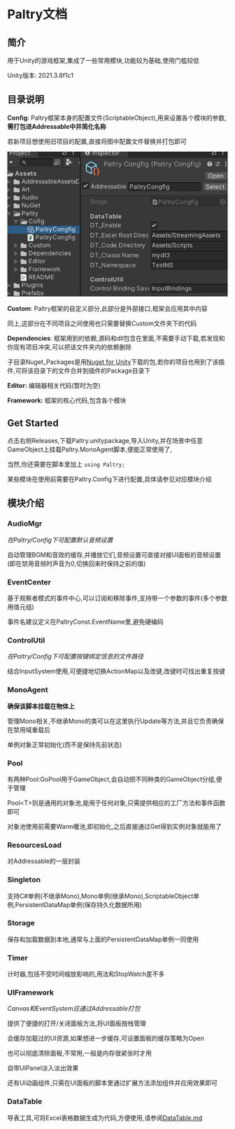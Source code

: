 # Paltry文档

## 简介

用于Unity的游戏框架,集成了一些常用模块,功能较为基础,使用门槛较低

Unity版本: 2021.3.8f1c1

## 目录说明

**Config**: Paltry框架本身的配置文件(ScriptableObject),用来设置各个模块的参数,**需打包进Addressable中并简化名称**

若新项目想使用旧项目的配置,直接将图中配置文件替换并打包即可

![1717240986163](image/README/1717240986163.png)

**Custom**: Paltry框架的自定义部分,此部分是外部接口,框架会应用其中内容

同上,这部分在不同项目之间使用也只需要替换Custom文件夹下的代码

**Dependencies**: 框架用到的依赖,源码和dll包含在里面,不需要手动下载,若发现和你现有项目冲突,可以把该文件夹内的依赖删除

子目录Nuget_Packages是用[Nuget for Unity](https://github.com/GlitchEnzo/NuGetForUnity)下载的包,若你的项目也用到了该插件,可将该目录下的文件合并到插件的Package目录下

**Editor:** 编辑器相关代码(暂时为空)

**Framework:** 框架的核心代码,包含各个模块

## Get Started

点击右侧Releases,下载Paltry.unitypackage,导入Unity,并在场景中任意GameObject上挂载Paltry.MonoAgent脚本,便能正常使用了,

当然,你还需要在脚本里加上 `using Paltry;`

某些模块在使用前需要在Paltry.Config下进行配置,具体请参见对应模块介绍

## 模块介绍

### AudioMgr

*在Paltry/Config下可配置默认音频设置*

自动管理BGM和音效的缓存,并播放它们,音频设置可直接对接UI面板的音频设置(即在禁用音频时声音为0,切换回来时保持之前的值)

### EventCenter

基于观察者模式的事件中心,可以订阅和移除事件,支持带一个参数的事件(多个参数用值元组)

事件名建议定义在PaltryConst.EventName里,避免硬编码

### ControlUtil

*在Paltry/Config下可配置按键绑定信息的文件路径*

结合InputSystem使用,可便捷地切换ActionMap以及改键,改键时可找出重复按键

### MonoAgent

**确保该脚本挂载在物体上**

管理Mono相关,不继承Mono的类可以在这里执行Update等方法,并且它负责确保在禁用域重载后

单例对象正常初始化(而不是保持先前状态)

### Pool

有两种Pool:GoPool用于GameObject,会自动把不同种类的GameObject分组,便于管理

Pool<T\>则是通用的对象池,能用于任何对象,只需提供相应的工厂方法和事件函数即可

对象池使用前需要Warm暖池,即初始化,之后直接通过Get得到实例对象就能用了

### ResourcesLoad

对Addressable的一层封装

### Singleton

支持C#单例(不继承Mono),Mono单例(继承Mono),ScriptableObject单例,PersistentDataMap单例(保存持久化数据所用)

### Storage

保存和加载数据到本地,通常与上面的PersistentDataMap单例一同使用

### Timer

计时器,包括不受时间缩放影响的,用法和StopWatch差不多

### UIFramework

*Canvas和EventSystem应通过Addressable打包*

提供了便捷的打开/关闭面板方法,将UI面板按栈管理

会缓存加载过的UI资源,如果想进一步缓存,可设置面板的缓存策略为Open

也可以彻底清除面板,不常用,一般是内存很紧张时才用

自带UIPanel淡入淡出效果

还有UI动画组件,只需在UI面板的脚本里通过扩展方法添加组件并应用效果即可

### DataTable

导表工具,可将Excel表格数据生成为代码,方便使用,请参阅[DataTable.md](./DataTable/DataTable.md)
